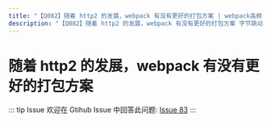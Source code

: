 ```yaml
---
title: "【Q082】随着 http2 的发展，webpack 有没有更好的打包方案 | webpack高频面试题"
description: "【Q082】随着 http2 的发展，webpack 有没有更好的打包方案 字节跳动面试题、阿里腾讯面试题、美团小米面试题。"
---
```


# 随着 http2 的发展，webpack 有没有更好的打包方案

::: tip Issue
欢迎在 Gtihub Issue 中回答此问题: [Issue 83](https://github.com/shfshanyue/Daily-Question/issues/83)
:::
